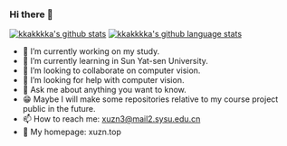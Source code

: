 ### Hi there 👋
[![kkakkkka's github stats](https://github-readme-stats.vercel.app/api?username=kkakkkka&show_icons=true&icon_color=199861&count_private=true&include_all_commits=true&hide_border=true)](https://github.com/kkakkkka)
[![kkakkkka's github language stats](https://github-readme-stats.vercel.app/api/top-langs/?username=kkakkkka&langs_count=8&layout=compact&hide_border=true)](https://github.com/kkakkkka)

- 🔭 I’m currently working on my study.
- 🌱 I’m currently learning in Sun Yat-sen University.
- 👯 I’m looking to collaborate on computer vision.
- 🤔 I’m looking for help with computer vision.
- 💬 Ask me about anything you want to know.
- 😁 Maybe I will make some repositories relative to my course project public in the future.
- 📫 How to reach me: xuzn3@mail2.sysu.edu.cn
- 👀 My homepage: xuzn.top
